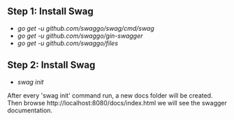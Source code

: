 **Step 1: Install Swag**
-
- _go get -u github.com/swaggo/swag/cmd/swag_
- _go get -u github.com/swaggo/gin-swagger_
- _go get -u github.com/swaggo/files_

**Step 2: Install Swag**
-
- _swag init_

After every 'swag init' command run, a new docs folder will be created.
Then browse http://localhost:8080/docs/index.html we will see the swagger 
documentation. 

